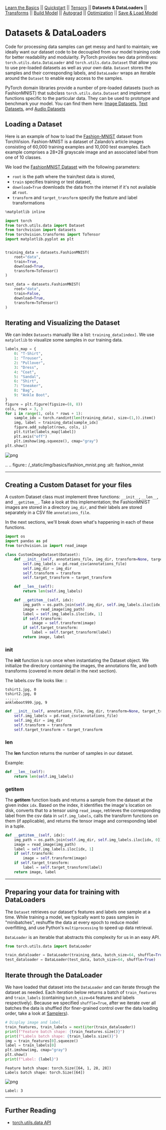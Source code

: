 [Learn the Basics](intro.html) ||
[Quickstart](quickstart_tutorial.html) ||
[Tensors](tensorqs_tutorial.html) ||
**Datasets & DataLoaders** ||
[Transforms](transforms_tutorial.html) ||
[Build Model](buildmodel_tutorial.html) ||
[Autograd](autogradqs_tutorial.html) ||
[Optimization](optimization_tutorial.html) ||
[Save & Load Model](saveloadrun_tutorial.html)

# Datasets & DataLoaders


Code for processing data samples can get messy and hard to maintain; we ideally want our dataset code
to be decoupled from our model training code for better readability and modularity.
PyTorch provides two data primitives: ``torch.utils.data.DataLoader`` and ``torch.utils.data.Dataset``
that allow you to use pre-loaded datasets as well as your own data.
``Dataset`` stores the samples and their corresponding labels, and ``DataLoader`` wraps an iterable around
the ``Dataset`` to enable easy access to the samples.

PyTorch domain libraries provide a number of pre-loaded datasets (such as FashionMNIST) that
subclass ``torch.utils.data.Dataset`` and implement functions specific to the particular data.
They can be used to prototype and benchmark your model. You can find them
here: [Image Datasets](https://pytorch.org/vision/stable/datasets.html),
[Text Datasets](https://pytorch.org/text/stable/datasets.html), and
[Audio Datasets](https://pytorch.org/audio/stable/datasets.html)




## Loading a Dataset

Here is an example of how to load the [Fashion-MNIST](https://research.zalando.com/project/fashion_mnist/fashion_mnist/) dataset from TorchVision.
Fashion-MNIST is a dataset of Zalando’s article images consisting of 60,000 training examples and 10,000 test examples.
Each example comprises a 28×28 grayscale image and an associated label from one of 10 classes.

We load the [FashionMNIST Dataset](https://pytorch.org/vision/stable/datasets.html#fashion-mnist) with the following parameters:
 - ``root`` is the path where the train/test data is stored,
 - ``train`` specifies training or test dataset,
 - ``download=True`` downloads the data from the internet if it's not available at ``root``.
 - ``transform`` and ``target_transform`` specify the feature and label transformations




```python
%matplotlib inline

import torch
from torch.utils.data import Dataset
from torchvision import datasets
from torchvision.transforms import ToTensor
import matplotlib.pyplot as plt


training_data = datasets.FashionMNIST(
    root="data",
    train=True,
    download=True,
    transform=ToTensor()
)

test_data = datasets.FashionMNIST(
    root="data",
    train=False,
    download=True,
    transform=ToTensor()
)
```

## Iterating and Visualizing the Dataset

We can index ``Datasets`` manually like a list: ``training_data[index]``.
We use ``matplotlib`` to visualize some samples in our training data.




```python
labels_map = {
    0: "T-Shirt",
    1: "Trouser",
    2: "Pullover",
    3: "Dress",
    4: "Coat",
    5: "Sandal",
    6: "Shirt",
    7: "Sneaker",
    8: "Bag",
    9: "Ankle Boot",
}
figure = plt.figure(figsize=(8, 8))
cols, rows = 3, 3
for i in range(1, cols * rows + 1):
    sample_idx = torch.randint(len(training_data), size=(1,)).item()
    img, label = training_data[sample_idx]
    figure.add_subplot(rows, cols, i)
    plt.title(labels_map[label])
    plt.axis("off")
    plt.imshow(img.squeeze(), cmap="gray")
plt.show()
```


    
![png](../docs/04-Data_files/../docs/04-Data_5_0.png)
    


..
 .. figure:: /_static/img/basics/fashion_mnist.png
   :alt: fashion_mnist



--------------




## Creating a Custom Dataset for your files

A custom Dataset class must implement three functions: `__init__`, `__len__`, and `__getitem__`.
Take a look at this implementation; the FashionMNIST images are stored
in a directory ``img_dir``, and their labels are stored separately in a CSV file ``annotations_file``.

In the next sections, we'll break down what's happening in each of these functions.




```python
import os
import pandas as pd
from torchvision.io import read_image

class CustomImageDataset(Dataset):
    def __init__(self, annotations_file, img_dir, transform=None, target_transform=None):
        self.img_labels = pd.read_csv(annotations_file)
        self.img_dir = img_dir
        self.transform = transform
        self.target_transform = target_transform

    def __len__(self):
        return len(self.img_labels)

    def __getitem__(self, idx):
        img_path = os.path.join(self.img_dir, self.img_labels.iloc[idx, 0])
        image = read_image(img_path)
        label = self.img_labels.iloc[idx, 1]
        if self.transform:
            image = self.transform(image)
        if self.target_transform:
            label = self.target_transform(label)
        return image, label
```

### __init__

The __init__ function is run once when instantiating the Dataset object. We initialize
the directory containing the images, the annotations file, and both transforms (covered
in more detail in the next section).

The labels.csv file looks like: ::

    tshirt1.jpg, 0
    tshirt2.jpg, 0
    ......
    ankleboot999.jpg, 9




```python
def __init__(self, annotations_file, img_dir, transform=None, target_transform=None):
    self.img_labels = pd.read_csv(annotations_file)
    self.img_dir = img_dir
    self.transform = transform
    self.target_transform = target_transform
```

### __len__

The __len__ function returns the number of samples in our dataset.

Example:




```python
def __len__(self):
    return len(self.img_labels)
```

### __getitem__

The __getitem__ function loads and returns a sample from the dataset at the given index ``idx``.
Based on the index, it identifies the image's location on disk, converts that to a tensor using ``read_image``, retrieves the
corresponding label from the csv data in ``self.img_labels``, calls the transform functions on them (if applicable), and returns the
tensor image and corresponding label in a tuple.




```python
def __getitem__(self, idx):
    img_path = os.path.join(self.img_dir, self.img_labels.iloc[idx, 0])
    image = read_image(img_path)
    label = self.img_labels.iloc[idx, 1]
    if self.transform:
        image = self.transform(image)
    if self.target_transform:
        label = self.target_transform(label)
    return image, label
```

--------------




## Preparing your data for training with DataLoaders
The ``Dataset`` retrieves our dataset's features and labels one sample at a time. While training a model, we typically want to
pass samples in "minibatches", reshuffle the data at every epoch to reduce model overfitting, and use Python's ``multiprocessing`` to
speed up data retrieval.

``DataLoader`` is an iterable that abstracts this complexity for us in an easy API.




```python
from torch.utils.data import DataLoader

train_dataloader = DataLoader(training_data, batch_size=64, shuffle=True)
test_dataloader = DataLoader(test_data, batch_size=64, shuffle=True)
```

## Iterate through the DataLoader

We have loaded that dataset into the ``DataLoader`` and can iterate through the dataset as needed.
Each iteration below returns a batch of ``train_features`` and ``train_labels`` (containing ``batch_size=64`` features and labels respectively).
Because we specified ``shuffle=True``, after we iterate over all batches the data is shuffled (for finer-grained control over
the data loading order, take a look at [Samplers](https://pytorch.org/docs/stable/data.html#data-loading-order-and-sampler)).




```python
# Display image and label.
train_features, train_labels = next(iter(train_dataloader))
print(f"Feature batch shape: {train_features.size()}")
print(f"Labels batch shape: {train_labels.size()}")
img = train_features[0].squeeze()
label = train_labels[0]
plt.imshow(img, cmap="gray")
plt.show()
print(f"Label: {label}")
```

    Feature batch shape: torch.Size([64, 1, 28, 28])
    Labels batch shape: torch.Size([64])



    
![png](../docs/04-Data_files/../docs/04-Data_20_1.png)
    


    Label: 3


--------------




## Further Reading
- [torch.utils.data API](https://pytorch.org/docs/stable/data.html)


